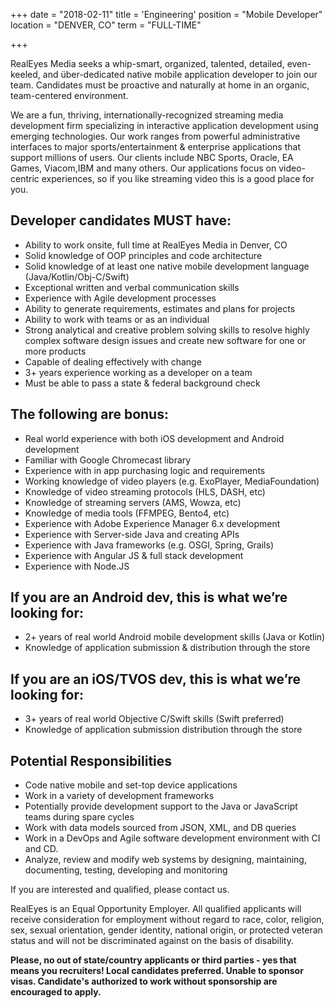 +++
date = "2018-02-11"
title = 'Engineering'
position = "Mobile Developer"
location = "DENVER, CO"
term = "FULL-TIME"

+++

RealEyes Media seeks a whip-smart, organized, talented, detailed, even-keeled, and über-dedicated native mobile application developer to join our team.  Candidates must be proactive and naturally at home in an organic, team-centered environment.

We are a fun, thriving, internationally-recognized streaming media development firm specializing in interactive application development using emerging technologies. Our work ranges from powerful administrative interfaces to major sports/entertainment & enterprise applications that support millions of users. Our clients include NBC Sports, Oracle, EA Games, Viacom,IBM and many others. Our applications focus on video-centric experiences, so if you like streaming video this is a good place for you.


## Developer candidates MUST have:
* Ability to work onsite, full time at RealEyes Media in Denver, CO
* Solid knowledge of OOP principles and code architecture
* Solid knowledge of at least one native mobile development language (Java/Kotlin/Obj-C/Swift)
* Exceptional written and verbal communication skills
* Experience with Agile development processes
* Ability to generate requirements, estimates and plans for projects
* Ability to work with teams or as an individual
* Strong analytical and creative problem solving skills to resolve highly complex software design issues and create new software for one or more products
* Capable of dealing effectively with change
* 3+ years experience working as a developer on a team
* Must be able to pass a state & federal background check

## The following are bonus:
* Real world experience with both iOS development and Android development
* Familiar with Google Chromecast library
* Experience with in app purchasing logic and requirements
* Working knowledge of video players (e.g. ExoPlayer, MediaFoundation)
* Knowledge of video streaming protocols (HLS, DASH, etc)
* Knowledge of streaming servers (AMS, Wowza, etc)
* Knowledge of media tools (FFMPEG, Bento4, etc)
* Experience with Adobe Experience Manager 6.x development
* Experience with Server-side Java and creating APIs
* Experience with Java frameworks (e.g. OSGI, Spring, Grails)
* Experience with Angular JS & full stack development
* Experience with Node.JS

## If you are an Android dev, this is what we’re looking for:
* 2+ years of real world Android mobile development skills (Java or Kotlin)
* Knowledge of application submission & distribution through the store

## If you are an iOS/TVOS dev, this is what we’re looking for:
* 3+ years of real world Objective C/Swift skills (Swift preferred)
* Knowledge of application submission distribution through the store

## Potential Responsibilities
* Code native mobile and set-top device applications
* Work in a variety of development frameworks
* Potentially provide development support to the Java or JavaScript teams during spare cycles
* Work with data models sourced from JSON, XML, and DB queries
* Work in a DevOps and Agile software development environment with CI and CD.
* Analyze, review and modify web systems by designing, maintaining, documenting, testing, developing and monitoring

If you are interested and qualified, please contact us.

RealEyes is an Equal Opportunity Employer. All qualified applicants will receive consideration for employment without regard to race, color, religion, sex, sexual orientation, gender identity, national origin, or protected veteran status and will not be discriminated against on the basis of disability.

**Please, no out of state/country applicants or third parties - yes that means you recruiters! Local candidates preferred. Unable to sponsor visas. Candidate's authorized to work without sponsorship are encouraged to apply.**